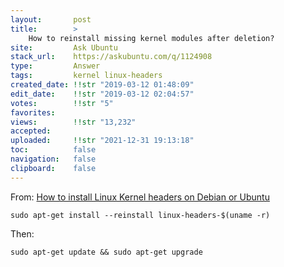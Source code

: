```yaml
---
layout:       post
title:        >
    How to reinstall missing kernel modules after deletion?
site:         Ask Ubuntu
stack_url:    https://askubuntu.com/q/1124908
type:         Answer
tags:         kernel linux-headers
created_date: !!str "2019-03-12 01:48:09"
edit_date:    !!str "2019-03-12 02:04:57"
votes:        !!str "5"
favorites:    
views:        !!str "13,232"
accepted:     
uploaded:     !!str "2021-12-31 19:13:18"
toc:          false
navigation:   false
clipboard:    false
---
```


From: [How to install Linux Kernel headers on Debian or Ubuntu][1]

``` 
sudo apt-get install --reinstall linux-headers-$(uname -r)

```

Then:

``` 
sudo apt-get update && sudo apt-get upgrade

```

  [1]: https://www.garron.me/en/go2linux/how-install-linux-kernel-headers-debian-or-ubuntu.html
